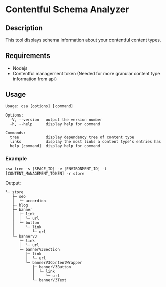 # Contentful Schema Analyzer

## Description
This tool displays schema information about your contentful content types.

## Requirements
- Nodejs
- Contentful management token (Needed for more granular content type information from api)

## Usage
```
Usage: csa [options] [command]

Options:
  -V, --version   output the version number
  -h, --help      display help for command

Commands:
  tree            display dependency tree of content type
  links           display the most links a content type's entries has
  help [command]  display help for command
```

### Example
`csa tree -s [SPACE_ID] -e [ENVIRONMENT_ID] -t [CONTENT_MANAGEMENT_TOKEN] -r store`

Output:
```
└─ store
   ├─ seo
   │  └─ accordion
   ├─ blog
   ├─ banner
   │  ├─ link
   │  │  └─ url
   │  └─ button
   │     └─ link
   │        └─ url
   └─ bannerV3
      ├─ link
      │  └─ url
      └─ bannerV3Section
         ├─ link
         │  └─ url
         └─ bannerV3ContentWrapper
            ├─ bannerV3Button
            │  └─ link
            │     └─ url
            └─ bannerV3Text
```